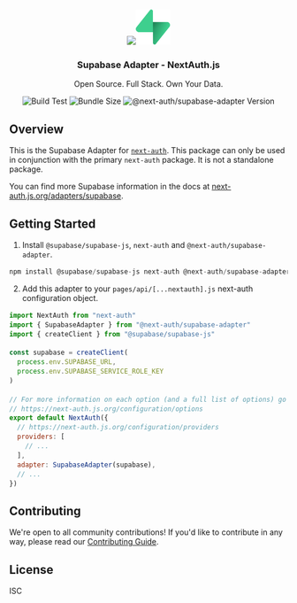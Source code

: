 <p align="center">
	 <br/>
	 <a href="https://next-auth.js.org" target="_blank">
		<img height="64px" src="https://next-auth.js.org/img/logo/logo-sm.png" /></a><img height="64px" src="./logo.svg" />
	 <h3 align="center"><b>Supabase Adapter</b> - NextAuth.js</h3>
	 <p align="center">
	 Open Source. Full Stack. Own Your Data.
	 </p>
	 <p align="center" style="align: center;">
			<img src="https://github.com/nextauthjs/next-auth/actions/workflows/release.yml/badge.svg?branch=main" alt="Build Test" />
			<img src="https://img.shields.io/bundlephobia/minzip/@next-auth/supabase-adapter/latest" alt="Bundle Size"/>
			<img src="https://img.shields.io/npm/v/@next-auth/supabase-adapter" alt="@next-auth/supabase-adapter Version" />
	 </p>
</p>

## Overview

This is the Supabase Adapter for [`next-auth`](https://next-auth.js.org). This package can only be used in conjunction with the primary `next-auth` package. It is not a standalone package.

You can find more Supabase information in the docs at [next-auth.js.org/adapters/supabase](https://next-auth.js.org/adapters/supabase).

## Getting Started

1. Install `@supabase/supabase-js`, `next-auth` and `@next-auth/supabase-adapter`.

```js
npm install @supabase/supabase-js next-auth @next-auth/supabase-adapter
```

2. Add this adapter to your `pages/api/[...nextauth].js` next-auth configuration object.

```js
import NextAuth from "next-auth"
import { SupabaseAdapter } from "@next-auth/supabase-adapter"
import { createClient } from "@supabase/supabase-js"

const supabase = createClient(
  process.env.SUPABASE_URL,
  process.env.SUPABASE_SERVICE_ROLE_KEY
)

// For more information on each option (and a full list of options) go to
// https://next-auth.js.org/configuration/options
export default NextAuth({
  // https://next-auth.js.org/configuration/providers
  providers: [
    // ...
  ],
  adapter: SupabaseAdapter(supabase),
  // ...
})
```

## Contributing

We're open to all community contributions! If you'd like to contribute in any way, please read our [Contributing Guide](https://github.com/nextauthjs/next-auth/blob/main/CONTRIBUTING.md).

## License

ISC
